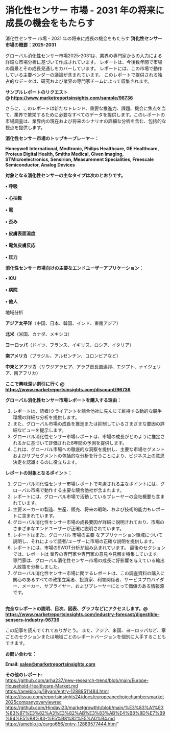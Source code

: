 # 消化性センサー 市場 - 2031 年の将来に成長の機会をもたらす
 消化性センサー 市場 - 2031 年の将来に成長の機会をもたらす
<strong><b>消化性センサー市場の概要：2025-2031</b></strong>

グローバル消化性センサー市場2025-2031は、業界の専門家からの入力による詳細な市場分析に基づいて作成されています。 レポートは、今後数年間で市場の風景とその成長見通しをカバーしています。 レポートには、この市場で動作している主要ベンダーの議論が含まれています。 このレポートで提供される独占的なデータは、研究および業界の専門家チームによって収集されます。

<strong>サンプルレポートのリクエスト @ <a href=https://www.marketreportsinsights.com/sample/96736>https://www.marketreportsinsights.com/sample/96736</a></strong>

さらに、このレポートは新たなトレンド、重要な推進力、課題、機会に焦点を当て、業界で繁栄するために必要なすべてのデータを提供します。このレポートの市場調査は、業界内の現在および将来のシナリオの詳細な分析を含む、包括的な視点を提供します。

<strong>消化性センサー市場のトップキープレーヤー：</strong>

<strong>Honeywell International, Medtronic, Philips Healthcare, GE Healthcare, Proteus Digital Health, Smiths Medical, Given Imaging, STMicroelectronics, Sensirion, Measurement Specialities, Freescale Semiconductor, Analog Devices</strong>

<strong><b>対象となる消化性センサーの主なタイプは次のとおりです。</b></strong>

<strong>• 呼吸<br><br>• 心拍数<br><br>• 電<br><br>• 歪み<br><br>• 皮膚表面温度<br><br>• 電気皮膚反応<br><br>• 圧力</strong>

<strong><b>消化性センサー市場向けの主要なエンドユーザーアプリケーション：</b></strong>

<strong>• ICU<br><br>• 病院<br><br>• 他人</strong>

 地域分析

<strong><b>アジア太平洋</b></strong>（中国、日本、韓国、インド、東南アジア）

<strong><b>北米</b></strong>（米国、カナダ、メキシコ）

<strong><b>ヨーロッパ</b></strong>（ドイツ、フランス、イギリス、ロシア、イタリア）

<strong><b>南アメリカ</b></strong>（ブラジル、アルゼンチン、コロンビアなど）

<strong><b>中東とアフリカ</b></strong>（サウジアラビア、アラブ首長国連邦、エジプト、ナイジェリア、南アフリカ）

<strong>ここで興味深い割引に行く @ <a href=https://www.marketreportsinsights.com/discount/96736>https://www.marketreportsinsights.com/discount/96736</a></strong>

<strong><b>グローバル消化性センサー市場レポートを購入する理由：</b></strong>
<ol>
  <li>レポートは、読者/クライアントを競合他社に先んじて維持する動的な競争環境の詳細な分析を提供します。</li>
  <li>また、グローバル市場の成長を推進または抑制しているさまざまな要因の詳細なビューを提示します。</li>
  <li>グローバル消化性センサー市場レポートは、市場の成長がどのように推定されるかに基づいて評価された8年間の予測を提供します。</li>
  <li>これは、グローバル市場への徹底的な洞察を提供し、主要な市場セグメントおよびサブセグメントの包括的な分析を行うことにより、ビジネス上の意思決定を認識するのに役立ちます。</li>
</ol>
<strong><b>レポートの対象となるポイント：</b></strong>
<ol>
  <li>グローバル消化性センサー市場レポートで考慮される主なポイントには、グローバル市場で動作する主要な競合他社が含まれます。</li>
  <li>レポートには、グローバル市場で活動しているプレーヤーの会社概要も含まれています。</li>
  <li>主要メーカーの製造、生産、販売、将来の戦略、および技術的能力もレポートに含まれています。</li>
  <li>グローバル消化性センサー市場の成長要因が詳細に説明されており、市場のさまざまなエンドユーザーが正確に説明されています。</li>
  <li>レポートはまた、グローバル 市場の主要 なアプリケーション領域について説明し、それによって読者/ユーザーに市場の正確な説明を提供します。</li>
  <li>レポートには、市場のSWOT分析が組み込まれています。 最後のセクションでは、レポートは 業界の専門家や専門家の意見や見解を特集しています。 専門家は、グローバル消化性センサー市場の成長に好影響を与えている輸出入政策を分析しました。</li>
  <li>グローバル消化性センサー市場に関するレポートは、この調査資料の購入に関心のあるすべての政策立案者、投資家、利害関係者、サービスプロバイダー、メーカー、サプライヤー、およびプレーヤーにとって価値のある情報源です。</li>
</ol><br>
<strong>完全なレポートの説明、目次、図表、グラフなどにアクセスします。@ <a href=https://www.marketreportsinsights.com/industry-forecast/digestible-sensors-industry-96736>https://www.marketreportsinsights.com/industry-forecast/digestible-sensors-industry-96736</a></strong>

この記事を読んでくれてありがとう。 また、アジア、米国、ヨーロッパなど、章ごとのセクションまたは地域ごとのレポートバージョンを個別に入手することもできます。

<strong><b>お問い合わせ：</b></strong>

<strong>Email: </strong><a href=mailto:sales@marketreportsinsights.com><strong>sales@marketreportsinsights.com</strong></a>

<strong>その他のレポート:</strong>
<br>
<a href=https://github.com/arha237/new-research-trend/blob/main/Europe-Household-Healthcare-Market.md>https://github.com/arha237/new-research-trend/blob/main/Europe-Household-Healthcare-Market.md</a>
<br>
<a href=https://ameblo.jp/18yam/entry-12889511484.html>https://ameblo.jp/18yam/entry-12889511484.html</a>
<br>
<a href=https://issuu.com/reportsinsights24/docs/europeanechoicchambersmarket2025companyoverviewrec>https://issuu.com/reportsinsights24/docs/europeanechoicchambersmarket2025companyoverviewrec</a>
<br>
<a href=https://github.com/Hindavi23/marketgrowthh/blob/main/%E3%83%A1%E3%83%87%E3%82%A3%E3%82%AB%E3%83%AB%E4%B8%8D%E7%B9%94%E5%B8%83-%E5%B8%82%E5%A0%B4.md>https://github.com/Hindavi23/marketgrowthh/blob/main/%E3%83%A1%E3%83%87%E3%82%A3%E3%82%AB%E3%83%AB%E4%B8%8D%E7%B9%94%E5%B8%83-%E5%B8%82%E5%A0%B4.md</a>
<br>
<a href=https://ameblo.jp/cargo656/entry-12889577444.html>https://ameblo.jp/cargo656/entry-12889577444.html</a>"

